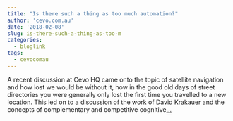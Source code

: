 ```yaml
---
title: "Is there such a thing as too much automation?"
author: 'cevo.com.au'
date: '2018-02-08'
slug: is-there-such-a-thing-as-too-m
categories:
  - bloglink
tags:
  - cevocomau
---
```


A recent discussion at Cevo HQ came onto the topic of satellite navigation and how lost we would be without it, how in the good old days of street directories you were generally only lost the first time you travelled to a new location. This led on to a discussion of the work of David Krakauer and the concepts of complementary and competitive cognitive[... <i class="fas fa-external-link-alt"></i>](https://cevo.com.au/post/2018-02-08-risk-of-too-much-automation/)

